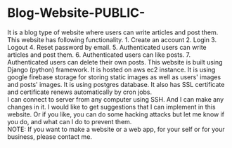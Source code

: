 # Blog-Website-PUBLIC-
It is a blog type of website where users can write articles and post them. This website has following functionality. 1. Create an account 2. Login 
3. Logout 4. Reset password by email. 
5. Authenticated users can write articles and post them. 6. Authenticated users can like posts. 7. Authenticated users can delete their own posts. 
This website is built using Django (python) framework. It is hosted on aws ec2 instance.
It is using google firebase storage for storing static images as well as users' images and posts' images. 
It is using postgres database. It also has SSL certificate and certificate renews automatically by cron jobs.  
I can connect to server from any computer using SSH.  And I can make any changes in it. 
I would like to get suggestions that I can implement in this website. Or if you like, you can do some hacking attacks but let me know if you do, and what can I do to prevent them.  
NOTE:   If you want to make a website or a web app, for your self or for your business, please contact me.

